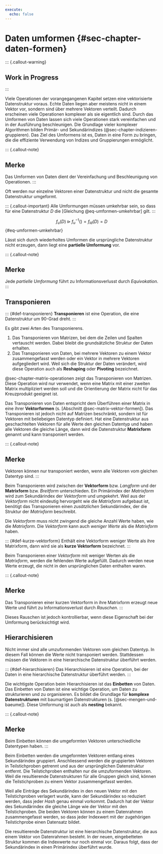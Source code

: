 ```yaml
---
execute: 
  echo: false
---
```

# Daten umformen {#sec-chapter-daten-formen}

::: {.callout-warning}
## Work in Progress
:::

Viele Operationen der vorangegangenen Kapitel setzen eine vektorisierte Datenstruktur voraus. Echte Daten liegen aber meistens nicht in einem Vektor vor, sondern sind über mehrere Vektoren verteilt. Dadurch erscheinen viele Operationen komplexer als sie eigentlich sind. Durch das Umformen von Daten lassen sich viele Operationen stark vereinfachen und in der Ausführung beschleunigen. Die Grundlage vieler komplexer Algorithmen bilden Primär- und Sekundärindizes (@sec-chapter-indizieren-gruppieren). Das Ziel des Umformens ist es, Daten in eine Form zu bringen, die die effiziente Verwendung von Indizes und Gruppierungen ermöglicht.

::: {.callout-note}
## Merke
Das Umformen von Daten dient der Vereinfachung und Beschleunigung von Operationen.
:::

Oft werden nur einzelne Vektoren einer Datenstruktur und nicht die gesamte Datenstruktur umgeformt.

::: {.callout-important}
Alle Umformungen müssen umkehrbar sein, so dass für eine Datenstruktur $D$ die [Gleichung @eq-umformen-umkehrbar] gilt.
:::

$$
f_u(D) \triangleright f^{-1}_u() = f_{id}(D) = D
$$ {#eq-umformen-umkehrbar}

Lässt sich durch wiederholtes Umformen die ursprüngliche Datenstruktur nicht erzeugen, dann liegt eine **partielle Umformung** vor. 

::: {.callout-note}
## Merke
Jede *partielle Umformung* führt zu Informationsverlusst durch *Equivokation*.
:::

## Transponieren

::: {#def-transponieren}
**Transponieren** ist eine Operation, die eine Datenstruktur um 90-Grad dreht. 
:::

Es gibt zwei Arten des Transponierens.

1. Das Transponieren von Matrizen, bei dem die Zeilen und Spalten vertauscht werden. Dabei bleibt die grundsätzliche Struktur der Daten erhalten. 
2. Das Transponieren von Daten, bei mehrere Vektoren zu einem Vektor zusammengefasst werden oder ein Vektor in mehrere Vektoren aufgegliedert wird. Weil sich die Struktur der Daten verändert, wird diese Operation auch als **Reshaping** oder **Pivoting** bezeichnet.

@sec-chapter-matrix-operationen zeigt das Transponieren von Matrizen. Diese Operation wird nur verwendet, wenn eine Matrix mit einer zweiten Matrix multipliziert werden soll und die Orientierung der Matrix nicht für das Kreuzprodukt geeignet ist.

Das Transponieren von Daten entspricht dem Überführen einer Matrix in eine ihrer **Vektorformen** (s. [Abschnitt @sec-matrix-vektor-formen]). Das Transponieren ist jedoch nicht auf Matrizen beschränkt, sondern ist für Vektoren mit beliebeigen Datentyp definiert. Hat eine Datenstruktur aus geschachtelten Vektoren für alle Werte den gleichen Datentyp und haben alle Vektoren die gleiche Länge, dann wird die Datenstruktur **Matrixform** genannt und kann transponiert werden.

::: {.callout-note}
## Merke
Vektoren können nur transponiert werden, wenn alle Vektoren vom gleichen Datentyp sind.
:::

Beim Transponieren wird zwischen der **Vektorform** bzw. *Langform* und der **Matrixform** bzw. *Breitform* unterschieden. Ein Primärindex der *Matrixform* wird zum Sekundärindex der *Vektorform* und umgekehrt. Weil aus der *Vektorform* nicht eindeutig hervorgeht wie die *Matrixform* aufgebaut ist, benötigt das Transponieren einen *zusätzlichen* Sekundärindex, der die Struktur der *Matrixform* beschreibt.

Die *Vektorform* muss nicht zwingend die gleiche Anzahl Werte haben, wie die *Matrixform*. Die *Vektorform* kann auch *weniger Werte* als die *Matrixform* haben. 

::: {#def-kurze-vektorform}
Enthält eine Vektorform weniger Werte als ihre Matrixform, dann wird sie als **kurze Vektorform** bezeichnet.
:::

Beim Transponieren einer *Vektorform* mit weniger Werten als die *Matrixform*, werden die fehlenden Werte aufgefüllt. Dadurch werden neue Werte erzeugt, die nicht in den ursprünglichen Daten enthalten waren.

::: {.callout-note}
## Merke
Das Transponieren einer kurzen Vektorform in ihre Matrixform erzeugt neue Werte und führt zu Informationsverlust durch *Rauschen*.
:::

Dieses Rauschen ist jedoch kontrollierbar, wenn diese Eigenschaft bei der Umformung berücksichtigt wird.

## Hierarchisieren

Nicht immer sind alle umzuformenden Vektoren vom gleichen Datentyp. In diesem Fall können die Werte nicht transponiert werden. Stattdessen müssen die Vektoren in eine hierarchische Datenstruktur überführt werden.

::: {#def-hierarchisieren}
Das Hierarchisieren ist eine Operation, bei der Daten in eine hierarchische Datenstruktur überführt werden.
:::

Die wichtigste Operation beim Hierarchisieren ist das **Einbetten** von Daten. Das Einbetten von Daten ist eine wichtige Operation, um Daten zu strukturieren und zu organisieren. Es bildet die Grundlage für **komplexe Datenstrukturen** mit baumartigen Datenstrukturen (s. [@sec-mengen-und-baeume]). Diese Umformung ist auch als **nesting** bekannt.

::: {.callout-note}
## Merke
Beim Einbetten können die umgeformten Vektoren unterschiedliche Datentypen haben.
:::

Beim Einbetten werden die umgeformten Vektoren entlang eines Sekundärindex gruppiert. Anschliessend werden die gruppierten Vektoren in Teilstichproben getrennt und aus der ursprünglichen Datenstruktur entfernt. Die Teilstichproben enthalten nur die umzuformenden Vektoren. Weil die resultierende Datenstrukturen für alle Gruppen gleich sind, können die Teilstichproben zu einem Vektor zusammengefasst werden.

Weil alle Einträge des Sekundärindex in den neuen Vektor mit den Teilstichproben verlagert wurde, kann der Sekundärindex so reduziert werden, dass jeder *Hash* genau einmal vorkommt. Dadurch hat der Vektor des Sekundärindex die gleiche Länge wie der Vektor mit den Teilstichproben. Die beiden Vektoren können zu einem Datenrahmen zusammengefasst werden, so dass jeder Indexwert mit der zugehörigen Teilstichprobe einen Datensatz bildet. 

Die resultierende Datenstruktur ist eine hierarchische Datenstruktur, die aus einem Vektor von Datenrahmen besteht. In der neuen, eingebetteten Struktur kommen die Indexwerte nur noch einmal vor. Daraus folgt, dass der Sekundärindex in einen Primärindex überführt wurde.


